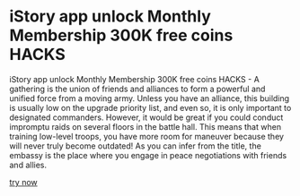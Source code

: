 # iStory app unlock Monthly Membership 300K free coins HACKS

iStory app unlock Monthly Membership 300K free coins HACKS - A gathering is the union of friends and alliances to form a powerful and unified force from a moving army. Unless you have an alliance, this building is usually low on the upgrade priority list, and even so, it is only important to designated commanders. However, it would be great if you could conduct impromptu raids on several floors in the battle hall. This means that when training low-level troops, you have more room for maneuver because they will never truly become outdated! As you can infer from the title, the embassy is the place where you engage in peace negotiations with friends and allies. 

[try now](https://psp-haxors.com/istory)

